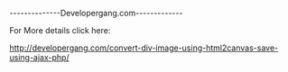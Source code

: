 --------------Developergang.com-------------

For More details click here:

http://developergang.com/convert-div-image-using-html2canvas-save-using-ajax-php/